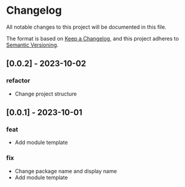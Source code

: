 # Changelog
All notable changes to this project will be documented in this file.

The format is based on [Keep a Changelog](https://keepachangelog.com/en/1.0.0/),
and this project adheres to [Semantic Versioning](https://semver.org/spec/v2.0.0.html).

## [0.0.2] - 2023-10-02
### refactor
- Change project structure

## [0.0.1] - 2023-10-01
### feat
- Add module template
### fix
- Change package name and display name
- Add module template